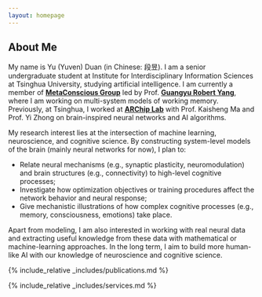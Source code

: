 ```yaml
---
layout: homepage
---
```


## About Me

My name is Yu (Yuven) Duan (in Chinese: 段昱). I am a senior undergraduate student at Institute for Interdisciplinary Information Sciences at Tsinghua University, studying artificial intelligence. I am currently a member of **[MetaConscious Group](https://www.metaconscious.org/)** led by Prof. **[Guangyu Robert Yang](https://guangyuyang.org/)**, where I am working on multi-system models of working memory. Previously, at Tsinghua, I worked at **[ARChip Lab](http://people.iiis.tsinghua.edu.cn/~maks/)** with Prof. Kaisheng Ma and Prof. Yi Zhong on brain-inspired neural networks and AI algorithms.

My research interest lies at the intersection of machine learning, neuroscience, and cognitive science. By constructing system-level models of the brain (mainly neural networks for now), I plan to:
* Relate neural mechanisms (e.g., synaptic plasticity, neuromodulation) and brain structures (e.g., connectivity) to high-level cognitive processes;
* Investigate how optimization objectives or training procedures affect the network behavior and neural response;
* Give mechanistic illustrations of how complex cognitive processes (e.g., memory, consciousness, emotions) take place.
  
Apart from modeling, I am also interested in working with real neural data and extracting useful knowledge from these data with mathematical or machine-learning approaches. In the long term, I aim to build more human-like AI with our knowledge of neuroscience and cognitive science.

{% include_relative _includes/publications.md %}

{% include_relative _includes/services.md %}
